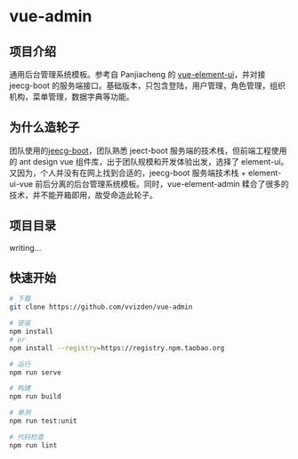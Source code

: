 # vue-admin

## 项目介绍

通用后台管理系统模板。参考自 Panjiacheng 的 [vue-element-ui](https://github.com/PanJiaChen/vue-element-admin/)，并对接 jeecg-boot 的服务端接口。基础版本，只包含登陆，用户管理，角色管理，组织机构，菜单管理，数据字典等功能。

## 为什么造轮子

团队使用的[jeecg-boot](https://github.com/zhangdaiscott/jeecg-boot/)，团队熟悉 jeect-boot 服务端的技术栈，但前端工程使用的 ant design vue 组件库，出于团队规模和开发体验出发，选择了 element-ui。又因为，个人并没有在网上找到合适的，jeecg-boot 服务端技术栈 + element-ui-vue 前后分离的后台管理系统模板。同时，vue-element-admin 糅合了很多的技术，并不能开箱即用，故受命造此轮子。

## 项目目录

writing...

## 快速开始

```bash
# 下载
git clone https://github.com/vvizden/vue-admin

# 安装
npm install
# or
npm install --registry=https://registry.npm.taobao.org

# 运行
npm run serve

# 构建
npm run build

# 单测
npm run test:unit

# 代码检查
npm run lint
```
